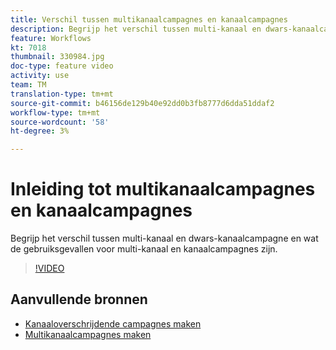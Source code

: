 ```yaml
---
title: Verschil tussen multikanaalcampagnes en kanaalcampagnes
description: Begrijp het verschil tussen multi-kanaal en dwars-kanaalcampagne en wat de gebruiksgevallen voor multi-kanaal en kanaalcampagnes zijn.
feature: Workflows
kt: 7018
thumbnail: 330984.jpg
doc-type: feature video
activity: use
team: TM
translation-type: tm+mt
source-git-commit: b46156de129b40e92dd0b3fb8777d6dda51ddaf2
workflow-type: tm+mt
source-wordcount: '58'
ht-degree: 3%

---
```



# Inleiding tot multikanaalcampagnes en kanaalcampagnes

Begrijp het verschil tussen multi-kanaal en dwars-kanaalcampagne en wat de gebruiksgevallen voor multi-kanaal en kanaalcampagnes zijn.

>[!VIDEO](https://video.tv.adobe.com/v/330984?quality=12)

## Aanvullende bronnen

* [Kanaaloverschrijdende campagnes maken](/help/orchestrating-campaigns/cross-channel-campaigns.mdhelp/orchestrating-campaigns/cross-channel-campaigns.md)
* [Multikanaalcampagnes maken](help/orchestrating-campaigns/multi-channel-campaigns.md)

